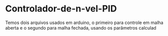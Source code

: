 # Controlador-de-n-vel-PID

Temos dois arquivos usados em arduino, o primeiro para controle em malha aberta e o segundo para malha fechada, usando os parâmetros calculad
